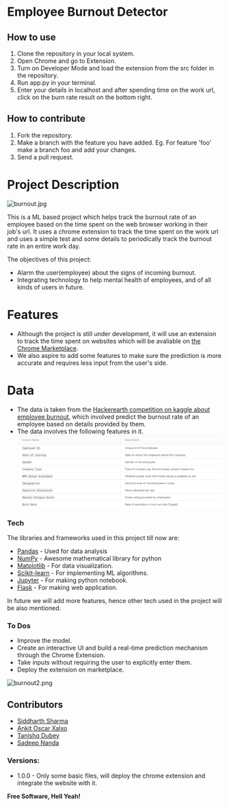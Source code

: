 # Employee Burnout Detector

## How to use
1. Clone the repository in your local system.
2. Open Chrome and go to Extension.
3. Turn on Developer Mode and load the extension from the src folder in the repository.
4. Run app.py in your terminal.
5. Enter your details in localhost and after spending time on the work url, click on the burn rate result on the bottom right.

## How to contribute
1. Fork the repository.
2. Make a branch with the feature you have added.
Eg. For feature 'foo' make a branch foo and add your changes.
3. Send a pull request.
  

# Project Description


![burnout.jpg](https://blog.easysourceindia.com/wp-content/uploads/2020/12/Burnout.jpg)

This is a ML based project which helps track the burnout rate of an employee based on the time spent on the web browser working in their job's url. It uses a chrome extension to track the time spent on the work url and uses a simple test and some details to periodically track the burnout rate in an entire work day.

The objectives of this project:
  - Alarm the user(employee) about the signs of incoming burnout.
  - Integrating technology to help mental health of employees, and of all kinds of users in future.

# Features

  - Although the project is still under development, it will use an extension to track the time spent on websites which will be avaliable on [the Chrome Marketplace](https://chrome.google.com/webstore/category/extensions).
  - We also aspire to add some features to make sure the prediction is more accurate and requires less input from the user's side.


# Data

  - The data is taken from the [Hackerearth competition on kaggle about employee burnout](https://www.hackerearth.com/challenges/competitive/hackerearth-machine-learning-challenge-predict-burnout-rate/), which involved predict the burnout rate of an employee based on details provided by them.
  -  The data involves the following features in it.
![column_desc.png](snippets/column_desc.png)



### Tech

The libraries and frameworks used in this project till now are:

* [Pandas](https://pandas.pydata.org/) - Used for data analysis
* [NumPy](https://numpy.org/) - Awesome mathematical library for python
* [Matplotlib](https://matplotlib.org/) - For data visualization.
* [Scikit-learn](https://scikit-learn.org/) - For implementing ML algorithms.
* [Jupyter](https://jupyter.org/) - For making python notebook.
* [Flask](https://flask.palletsprojects.com/) - For making web application.


In future we will add more features, hence other tech used in the project will be also mentioned.

### To Dos

 - Improve the model.
 - Create an interactive UI and build a real-time prediction mechanism through the Chrome Extension.
 - Take inputs without requiring the user to explicitly enter them.
 - Deploy the extension on marketplace.

![burnout2.png](https://resources.workable.com/wp-content/uploads/2019/03/employee-burnout-featured.png)
## Contributors

- [Siddharth Sharma](https://www.github.com/pao0318)
- [Ankit Oscar Xalxo](https://www.github.com/ankitoscar)
- [Tanishq Dubey](https://www.github.com/tanishq12442)
- [Sadeep Nanda](https://www.github.com/SadeeepNanda)

### Versions:

- 1.0.0 - Only some basic files, will deploy the chrome extension and integrate the website with it.



**Free Software, Hell Yeah!**

[//]: # (These are reference links used in the body of this note and get stripped out when the markdown processor does its job. There is no need to format nicely because it shouldn't be seen. Thanks SO - http://stackoverflow.com/questions/4823468/store-comments-in-markdown-syntax)


   [dill]: <https://github.com/joemccann/dillinger>
   [git-repo-url]: <https://github.com/joemccann/dillinger.git>
   [john gruber]: <http://daringfireball.net>
   [df1]: <http://daringfireball.net/projects/markdown/>
   [markdown-it]: <https://github.com/markdown-it/markdown-it>
   [Ace Editor]: <http://ace.ajax.org>
   [node.js]: <http://nodejs.org>
   [Twitter Bootstrap]: <http://twitter.github.com/bootstrap/>
   [jQuery]: <http://jquery.com>
   [@tjholowaychuk]: <http://twitter.com/tjholowaychuk>
   [express]: <http://expressjs.com>
   [AngularJS]: <http://angularjs.org>
   [Gulp]: <http://gulpjs.com>

   [PlDb]: <https://github.com/joemccann/dillinger/tree/master/plugins/dropbox/README.md>
   [PlGh]: <https://github.com/joemccann/dillinger/tree/master/plugins/github/README.md>
   [PlGd]: <https://github.com/joemccann/dillinger/tree/master/plugins/googledrive/README.md>
   [PlOd]: <https://github.com/joemccann/dillinger/tree/master/plugins/onedrive/README.md>
   [PlMe]: <https://github.com/joemccann/dillinger/tree/master/plugins/medium/README.md>
   [PlGa]: <https://github.com/RahulHP/dillinger/blob/master/plugins/googleanalytics/README.md>
